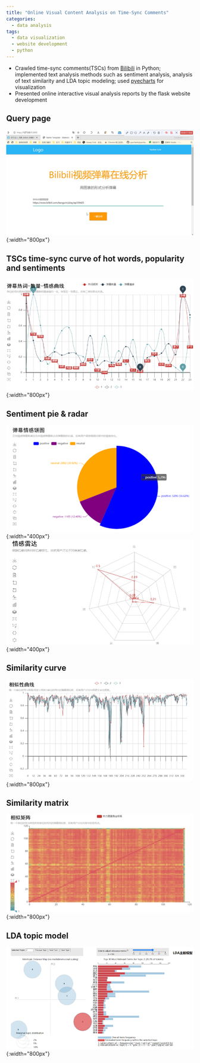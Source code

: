 ```yaml
---
title: "Online Visual Content Analysis on Time-Sync Comments"
categories:
  - data analysis
tags:
  - data visualization
  - website development
  - python
---
```

+ Crawled time-sync comments(TSCs) from [Bilibili](https://www.bilibili.com/) in Python; implemented text analysis methods such as sentiment analysis, 
  analysis of text similarity and LDA topic modeling; used [pyecharts](https://pyecharts.org/#/) for visualization
+ Presented online interactive visual analysis reports by the flask website development

## Query page
![avatar](/assets/images/TSCs_visualization/1.png){:width="800px"}  

## TSCs time-sync curve of hot words, popularity and sentiments  
![avatar](/assets/images/TSCs_visualization/4.png){:width="800px"}  

## Sentiment pie & radar
![avatar](/assets/images/TSCs_visualization/2.png){:width="400px"}
![avatar](/assets/images/TSCs_visualization/3.png){:width="400px"}  

## Similarity curve
![avatar](/assets/images/TSCs_visualization/5.png){:width="800px"}  

## Similarity matrix
![avatar](/assets/images/TSCs_visualization/6.png){:width="800px"}  

## LDA topic model
![avatar](/assets/images/TSCs_visualization/7.png){:width="800px"}  